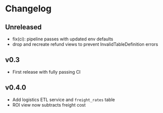 # Changelog

## Unreleased
- fix(ci): pipeline passes with updated env defaults
- drop and recreate refund views to prevent InvalidTableDefinition errors

## v0.3
- First release with fully passing CI

## v0.4.0
- Add logistics ETL service and `freight_rates` table
- ROI view now subtracts freight cost
